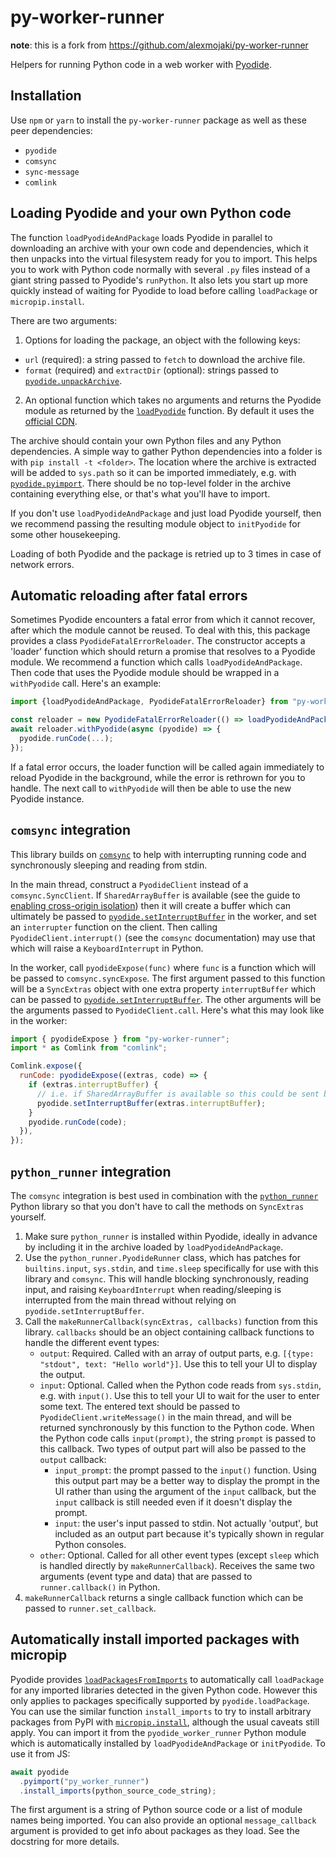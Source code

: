# py-worker-runner

**note**: this is a fork from https://github.com/alexmojaki/py-worker-runner

Helpers for running Python code in a web worker with [Pyodide](https://pyodide.org/en/stable/).

## Installation

Use `npm` or `yarn` to install the `py-worker-runner` package as well as these peer dependencies:

- `pyodide`
- `comsync`
- `sync-message`
- `comlink`

## Loading Pyodide and your own Python code

The function `loadPyodideAndPackage` loads Pyodide in parallel to downloading an archive with your own code and dependencies, which it then unpacks into the virtual filesystem ready for you to import. This helps you to work with Python code normally with several `.py` files instead of a giant string passed to Pyodide's `runPython`. It also lets you start up more quickly instead of waiting for Pyodide to load before calling `loadPackage` or `micropip.install`.

There are two arguments:

1. Options for loading the package, an object with the following keys:

- `url` (required): a string passed to `fetch` to download the archive file.
- `format` (required) and `extractDir` (optional): strings passed to [`pyodide.unpackArchive`](https://pyodide.org/en/stable/usage/api/js-api.html#pyodide.unpackArchive).

2. An optional function which takes no arguments and returns the Pyodide module as returned by the [`loadPyodide`](https://pyodide.org/en/stable/usage/api/js-api.html#globalThis.loadPyodide) function. By default it uses the [official CDN](https://pyodide.org/en/stable/usage/quickstart.html#setup).

The archive should contain your own Python files and any Python dependencies. A simple way to gather Python dependencies into a folder is with `pip install -t <folder>`. The location where the archive is extracted will be added to `sys.path` so it can be imported immediately, e.g. with [`pyodide.pyimport`](https://pyodide.org/en/stable/usage/api/js-api.html#pyodide.pyimport). There should be no top-level folder in the archive containing everything else, or that's what you'll have to import.

If you don't use `loadPyodideAndPackage` and just load Pyodide yourself, then we recommend passing the resulting module object to `initPyodide` for some other housekeeping.

Loading of both Pyodide and the package is retried up to 3 times in case of network errors.

## Automatic reloading after fatal errors

Sometimes Pyodide encounters a fatal error from which it cannot recover, after which the module cannot be reused.
To deal with this, this package provides a class `PyodideFatalErrorReloader`. The constructor accepts a 'loader' function which should return a promise that resolves to a Pyodide module. We recommend a function which calls `loadPyodideAndPackage`. Then code that uses the Pyodide module should be wrapped in a `withPyodide` call. Here's an example:

```js
import {loadPyodideAndPackage, PyodideFatalErrorReloader} from "py-worker-runner";

const reloader = new PyodideFatalErrorReloader(() => loadPyodideAndPackage({ url: "package.tar.gz" }));
await reloader.withPyodide(async (pyodide) => {
  pyodide.runCode(...);
});
```

If a fatal error occurs, the loader function will be called again immediately to reload Pyodide in the background, while the error is rethrown for you to handle. The next call to `withPyodide` will then be able to use the new Pyodide instance.

## `comsync` integration

This library builds on [`comsync`](https://github.com/alexmojaki/comsync) to help with interrupting running code and synchronously sleeping and reading from stdin.

In the main thread, construct a `PyodideClient` instead of a `comsync.SyncClient`. If `SharedArrayBuffer` is available (see the guide to [enabling cross-origin isolation](https://web.dev/cross-origin-isolation-guide/#enable-cross-origin-isolation)) then it will create a buffer which can ultimately be passed to [`pyodide.setInterruptBuffer`](https://pyodide.org/en/stable/usage/api/js-api.html#pyodide.setInterruptBuffer) in the worker, and set an `interrupter` function on the client. Then calling `PyodideClient.interrupt()` (see the `comsync` documentation) may use that which will raise a `KeyboardInterrupt` in Python.

In the worker, call `pyodideExpose(func)` where `func` is a function which will be passed to `comsync.syncExpose`. The first argument passed to this function will be a `SyncExtras` object with one extra property `interruptBuffer` which can be passed to [`pyodide.setInterruptBuffer`](https://pyodide.org/en/stable/usage/api/js-api.html#pyodide.setInterruptBuffer). The other arguments will be the arguments passed to `PyodideClient.call`. Here's what this may look like in the worker:

```js
import { pyodideExpose } from "py-worker-runner";
import * as Comlink from "comlink";

Comlink.expose({
  runCode: pyodideExpose((extras, code) => {
    if (extras.interruptBuffer) {
      // i.e. if SharedArrayBuffer is available so this could be sent by the client
      pyodide.setInterruptBuffer(extras.interruptBuffer);
    }
    pyodide.runCode(code);
  }),
});
```

## `python_runner` integration

The `comsync` integration is best used in combination with the [`python_runner`](https://github.com/alexmojaki/python_runner) Python library so that you don't have to call the methods on `SyncExtras` yourself.

1. Make sure `python_runner` is installed within Pyodide, ideally in advance by including it in the archive loaded by `loadPyodideAndPackage`.
2. Use the `python_runner.PyodideRunner` class, which has patches for `builtins.input`, `sys.stdin`, and `time.sleep` specifically for use with this library and `comsync`. This will handle blocking synchronously, reading input, and raising `KeyboardInterrupt` when reading/sleeping is interrupted from the main thread without relying on `pyodide.setInterruptBuffer`.
3. Call the `makeRunnerCallback(syncExtras, callbacks)` function from this library. `callbacks` should be an object containing callback functions to handle the different event types:
   - `output`: Required. Called with an array of output parts, e.g. `[{type: "stdout", text: "Hello world"}]`. Use this to tell your UI to display the output.
   - `input`: Optional. Called when the Python code reads from `sys.stdin`, e.g. with `input()`. Use this to tell your UI to wait for the user to enter some text. The entered text should be passed to `PyodideClient.writeMessage()` in the main thread, and will be returned synchronously by this function to the Python code. When the Python code calls `input(prompt)`, the string `prompt` is passed to this callback. Two types of output part will also be passed to the `output` callback:
     - `input_prompt`: the prompt passed to the `input()` function. Using this output part may be a better way to display the prompt in the UI rather than using the argument of the `input` callback, but the `input` callback is still needed even if it doesn't display the prompt.
     - `input`: the user's input passed to stdin. Not actually 'output', but included as an output part because it's typically shown in regular Python consoles.
   - `other`: Optional. Called for all other event types (except `sleep` which is handled directly by `makeRunnerCallback`). Receives the same two arguments (event type and data) that are passed to `runner.callback()` in Python.
4. `makeRunnerCallback` returns a single callback function which can be passed to `runner.set_callback`.

## Automatically install imported packages with micropip

Pyodide provides [`loadPackagesFromImports`](https://pyodide.org/en/stable/usage/api/js-api.html#pyodide.loadPackagesFromImports) to automatically call `loadPackage` for any imported libraries detected in the given Python code. However this only applies to packages specifically supported by `pyodide.loadPackage`. You can use the similar function `install_imports` to try to install arbitrary packages from PyPI with [`micropip.install`](https://pyodide.org/en/stable/usage/api/micropip-api.html), although the usual caveats still apply. You can import it from the `pyodide_worker_runner` Python module which is automatically installed by `loadPyodideAndPackage` or `initPyodide`. To use it from JS:

```js
await pyodide
  .pyimport("py_worker_runner")
  .install_imports(python_source_code_string);
```

The first argument is a string of Python source code or a list of module names being imported.
You can also provide an optional `message_callback` argument is provided to get info about packages as they load.
See the docstring for more details.

